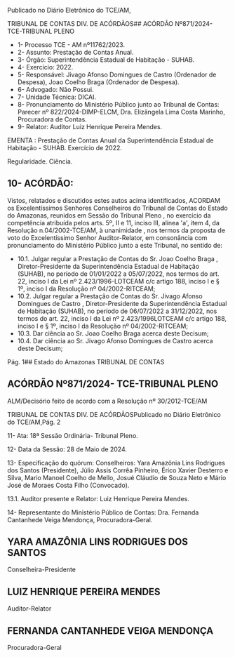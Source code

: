 Publicado  no  Diário  Eletrônico do TCE/AM,

TRIBUNAL DE CONTAS DIV. DE ACÓRDÃOS## ACÓRDÃO Nº871/2024- TCE-TRIBUNAL PLENO

- 1- Processo TCE - AM nº11762/2023.
- 2- Assunto: Prestação de Contas Anual.
- 3- Órgão: Superintendência Estadual de Habitação - SUHAB.
- 4- Exercício: 2022.
- 5- Responsável: Jivago  Afonso  Domingues  de  Castro  (Ordenador  de  Despesa),  Joao Coelho Braga (Ordenador de Despesa).
- 6- Advogado: Não Possui.
- 7- Unidade Técnica: DICAI.
- 8- Pronunciamento  do  Ministério  Público  junto  ao  Tribunal  de  Contas: Parecer  nº 822/2024-DIMP-ELCM, Dra. Elizângela Lima Costa Marinho, Procuradora de Contas.
- 9- Relator: Auditor Luiz Henrique Pereira Mendes.

EMENTA : Prestação de Contas Anual da Superintendência Estadual de Habitação - SUHAB. Exercício de 2022.

Regularidade. Ciência.

## 10-  ACÓRDÃO:

Vistos, relatados e discutidos estes autos acima identificados, ACORDAM os Excelentíssimos Senhores Conselheiros do Tribunal de Contas do Estado do Amazonas, reunidos em Sessão do Tribunal Pleno , no exercício da competência atribuída pelos arts. 5º, II e 11, inciso III, alínea 'a', item 4, da Resolução n.04/2002-TCE/AM, à unanimidade , nos termos da proposta de voto do Excelentíssimo Senhor Auditor-Relator, em consonância com pronunciamento do Ministério Público junto a este Tribunal, no sentido de:

- 10.1. Julgar  regular a  Prestação  de  Contas  do Sr.  Joao  Coelho  Braga , Diretor-Presidente da Superintendência Estadual de Habitação (SUHAB), no período de 01/01/2022 a 05/07/2022, nos termos do art. 22, inciso I da Lei nº 2.423/1996-LOTCEAM c/c artigo 188, inciso I e § 1º, inciso I da Resolução nº 04/2002-RITCEAM;
- 10.2. Julgar regular a Prestação de Contas do Sr. Jivago Afonso Domingues de Castro , Diretor-Presidente da Superintendência Estadual de Habitação (SUHAB), no período de 06/07/2022 a 31/12/2022,  nos  termos  do  art.  22,  inciso  I  da  Lei  nº  2.423/1996LOTCEAM  c/c  artigo  188,  inciso  I  e  §  1º,  inciso  I  da  Resolução  nº 04/2002-RITCEAM;
- 10.3. Dar ciência ao Sr. Joao Coelho Braga acerca deste Decisum;
- 10.4. Dar  ciência ao Sr.  Jivago  Afonso  Domingues  de  Castro acerca deste Decisum;

Pág. 1## Estado do Amazonas TRIBUNAL DE CONTAS

## ACÓRDÃO Nº871/2024- TCE-TRIBUNAL PLENO

ALM/Decisório feito de acordo com a Resolução nº 30/2012-TCE/AM

TRIBUNAL DE CONTAS DIV. DE ACÓRDÃOSPublicado  no  Diário  Eletrônico do TCE/AM,Pág. 2

11-  Ata: 18ª Sessão Ordinária- Tribunal Pleno.

12-  Data da Sessão: 28 de Maio de 2024.

13-  Especificação  do  quórum: Conselheiros:  Yara  Amazônia  Lins  Rodrigues  dos Santos (Presidente), Júlio Assis Corrêa Pinheiro, Érico Xavier Desterro e Silva, Mario Manoel Coelho de Mello, Josué Cláudio de Souza Neto e Mário José de Moraes Costa Filho (Convocado).

13.1. Auditor presente e Relator: Luiz Henrique Pereira Mendes.

14-  Representante do Ministério Público de Contas: Dra. Fernanda Cantanhede Veiga Mendonça, Procuradora-Geral.

## YARA AMAZÔNIA LINS RODRIGUES DOS SANTOS

Conselheira-Presidente

## LUIZ HENRIQUE PEREIRA MENDES

Auditor-Relator

## FERNANDA CANTANHEDE VEIGA MENDONÇA

Procuradora-Geral